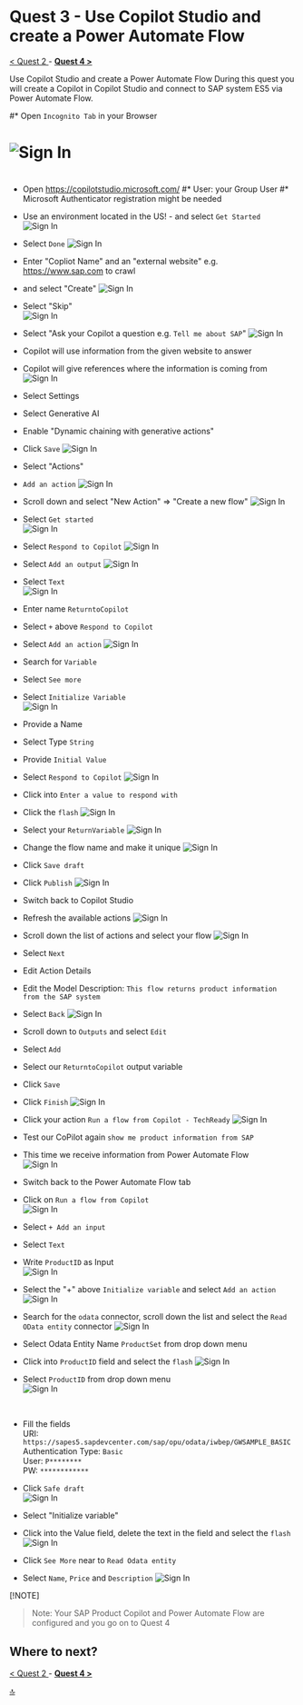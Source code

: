 # Quest 3 - Use Copilot Studio and create a Power Automate Flow

[ < Quest 2 ](quest2.md) - **[ Quest 4 > ](quest4.md)**

Use Copilot Studio and create a Power Automate Flow
During this quest you will create a Copilot in Copilot Studio and connect to SAP system ES5 via Power Automate Flow. 

#* Open `Incognito Tab` in your Browser                           
# ![Sign In](../media/quest3/1-Incognito.png)  <br>
#
* Open https://copilotstudio.microsoft.com/
#* User: your Group User
#* Microsoft Authenticator registration might be needed

* Use an environment located in the US!  - and select `Get Started`
 ![Sign In](../media/quest3/2-GetStarted.png) <br>



* Select `Done`
![Sign In](../media/quest3/3-PowerVirtualAgent-is-now-MicrosoftCopilotStudio.png) <br>



* Enter "Copliot Name" and an "external website" e.g. https://www.sap.com to crawl
* and select "Create"
 ![Sign In](../media/quest3/4-CreateCopilot.png) <br>


* Select "Skip"                              
 ![Sign In](../media/quest3/5-NewFeatures.png) <br>

* Select "Ask your Copilot a question e.g. `Tell me about SAP`"
 ![Sign In](../media/quest3/6-MySAPCopilot.1.png) <br>

* Copilot will use information from the given website to answer
* Copilot will give references where the information is coming from              
 ![Sign In](../media/quest3/7-MySAPCopilot.2.png) <br>

* Select Settings
* Select Generative AI
* Enable "Dynamic chaining with generative actions"
* Click `Save`
 ![Sign In](../media/quest3/9-MySAPCopilot-Settings.png) <br>

* Select "Actions"
* `Add an action`
 ![Sign In](../media/quest3/10-MySAPCopilot-Actions.png) <br>


* Scroll down and select "New Action" => "Create a new flow"
 ![Sign In](../media/quest3/11-MySAPCopilot-AddAnAction.png) <br>


* Select `Get started`                   
 ![Sign In](../media/quest3/12-PowerAutomateGetStarted.png) <br>


* Select `Respond to Copilot`
 ![Sign In](../media/quest3/12-PowerAutomate-Run-a-flow-from-Copilot.png) <br>


* Select `Add an output`
 ![Sign In](../media/quest3/13-PowerAutomate-AddAnOutput.png) <br>


* Select `Text`                      
 ![Sign In](../media/quest3/14-PowerAutomate-AddAnOutput-Text.png) <br>


* Enter name `ReturntoCopilot`
* Select `+` above `Respond to Copilot`
* Select `Add an action`
 ![Sign In](../media/quest3/15-PowerAutomate-AddAnAction.png) <br>


* Search for `Variable`
* Select `See more`
* Select `Initialize Variable`                                       
 ![Sign In](../media/quest3/16-PowerAutomate-AddAnAction2.png) <br>


* Provide a Name
* Select Type `String`
* Provide `Initial Value`
* Select `Respond to Copilot`
 ![Sign In](../media/quest3/17-PowerAutomate-Provide-a-Name.png) <br>


* Click into `Enter a value to respond with`
* Click the `flash`
 ![Sign In](../media/quest3/18-PowerAutomate-ValueToRespond.png) <br>


* Select your `ReturnVariable`
 ![Sign In](../media/quest3/19-PowerAutomate-ReturnVariable.png) <br>


* Change the flow name and make it unique
 ![Sign In](../media/quest3/20-PowerAutomate-AddAnOutput.png) <br>


* Click `Save draft`
* Click `Publish`
 ![Sign In](../media/quest3/21-PowerAutomate-Publish.png) <br>


* Switch back to Copilot Studio
* Refresh the available actions
 ![Sign In](../media/quest3/22-BackToCopilot.png) <br>


* Scroll down the list of actions and select your flow
 ![Sign In](../media/quest3/23-Copilot-SelectYourFlow.png) <br>

* Select `Next`


* Edit Action Details
* Edit the Model Description: `This flow returns product information from the SAP system`
* Select `Back`
 ![Sign In](../media/quest3/25-Copilot-ConnectionDetails-2.png) <br>


* Scroll down to `Outputs` and select `Edit`
* Select `Add`
* Select our `ReturntoCopilot` output variable
* Click `Save`
* Click `Finish`
 ![Sign In](../media/quest3/26a-Copilot-Output.png) <br>


 * Click your action `Run a flow from Copilot - TechReady`
 ![Sign In](../media/quest3/26b-Copilot-Action.png) <br>


 * Test our CoPilot again `show me product information from SAP`
 * This time we receive information from Power Automate Flow                 
 ![Sign In](../media/quest3/27-Copilot-TestYourCopilot.png) <br>


 * Switch back to the Power Automate Flow tab
 * Click on `Run a flow from Copilot`                            
  ![Sign In](../media/quest3/27a-AutomateFlow-Input1.png) <br>


 * Select `+ Add an input`
 * Select `Text`
 * Write `ProductID` as Input                                
 ![Sign In](../media/quest3/27c-AutomateFlow-Input3.png) <br>


 * Select the "+" above `Initialize variable` and select `Add an action`
 ![Sign In](../media/quest3/28-AutomateFlow-AddAnAction2.png) <br>



 * Search for the `odata` connector, scroll down the list and select the `Read OData entity` connector
  ![Sign In](../media/quest3/29-AutomateFlow-odata-Connector.png) <br>


 * Select Odata Entity Name `ProductSet` from drop down menu
 * Click into `ProductID` field and select the `flash` 
  ![Sign In](../media/quest3/30-AutomateFlow-odata-Parameter.png) <br>



 * Select `ProductID` from drop down menu                        
  ![Sign In](../media/quest3/30b-AutomateFlow-odata-ProductID.png) <br>

 <br>

 * Fill the fields <br>
        URI: `https://sapes5.sapdevcenter.com/sap/opu/odata/iwbep/GWSAMPLE_BASIC` <br>
        Authentication Type: `Basic` <br>
        User: `P********` <br>
        PW: `************` <br>
 * Click `Safe draft`                            
  ![Sign In](../media/quest3/30c-SAP-odata-connection.png) <br>



 * Select "Initialize variable"
 *  Click into the Value field, delete the text in the field and select the `flash`
   ![Sign In](../media/quest3/31-AutomateFlow-ReturnInfo.png) <br>


 * Click `See More` near to `Read Odata entity`
 * Select `Name`, `Price` and `Description`
 ![Sign In](../media/quest3/32-AutomateFlow-ReturnInfo2.png) <br>



 [!NOTE]
> Note: Your SAP Product Copilot and Power Automate Flow are configured and you go on to Quest 4 





## Where to next?
[ < Quest 2 ](quest2.md) - **[ Quest 4 > ](quest4.md)**

[🔝](#)
